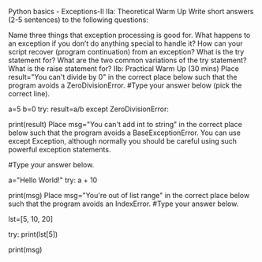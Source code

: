 Python basics - Exceptions-II
IIa: Theoretical Warm Up
Write short answers (2-5 sentences) to the following questions:

Name three things that exception processing is good for.
What happens to an exception if you don’t do anything special to handle it?
How can your script recover (program continuation) from an exception?
What is the try statement for?
What are the two common variations of the try statement?
What is the raise statement for?
IIb: Practical Warm Up (30 mins)
Place result="You can't divide by 0" in the correct place below such that the program avoids a ZeroDivisionError.
#Type your answer below (pick the correct line).

a=5
b=0
try:
result=a/b
except ZeroDivisionError:


print(result)
Place msg="You can't add int to string" in the correct place below such that the program avoids a BaseExceptionError.
You can use except Exception, although normally you should be careful using such powerful exception statements.

#Type your answer below.

a="Hello World!"
try:
a + 10



print(msg)
Place msg="You're out of list range" in the correct place below such that the program avoids an IndexError.
#Type your answer below.

lst=[5, 10, 20]

try:
print(lst[5])



print(msg)